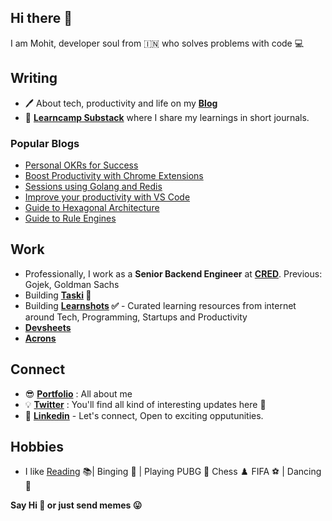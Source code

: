 ## Hi there 👋

I am Mohit, developer soul from 🇮🇳 who solves problems with code 💻

## Writing

- 🖊 About tech, productivity and life on my **[Blog](https://mohitkhare.com)** 
-  📖 **[Learncamp Substack](http://learncamp.substack.com/)** where I share my learnings in short journals.

### Popular Blogs
- [Personal OKRs for Success](https://www.mohitkhare.com/blog/personal-okrs)
- [Boost Productivity with Chrome Extensions](https://mohitkhare.me/blog/productivity-chrome-extensions/)
- [Sessions using Golang and Redis](https://mohitkhare.me/blog/sessions-in-golang/)
- [Improve your productivity with VS Code](https://mohitkhare.me/blog/producitvity-in-vscode/)
- [Guide to Hexagonal Architecture](https://www.mohitkhare.com/blog/hexagonal-architecture/)
- [Guide to Rule Engines](https://www.mohitkhare.com/blog/guide-to-rule-engines/)

## Work

- Professionally, I work as a **Senior Backend Engineer** at **[CRED](https://cred.club/)**. Previous: Gojek, Goldman Sachs
- Building **[Taski](https://usetaski.com) 🚀** 
- Building **[Learnshots](https://learnshots.netlify.app/) ✅** - Curated learning resources from internet around
Tech, Programming, Startups and Productivity
- **[Devsheets](https://devsheets.vercel.app/)**
- **[Acrons](https://acrons.vercel.app/)**

## Connect

- 😎 **[Portfolio](https://mohitkhare.com/about)** : All about me
- 💡 **[Twitter](https://twitter.com/mkfeuhrer)** : You'll find all kind of interesting updates here 🎈
- 💼 **[Linkedin](https://www.linkedin.com/in/mohitkhare1996)** - Let's connect, Open to exciting opputunities.

## Hobbies

- I like [Reading](https://www.goodreads.com/user/show/90352684-mohit-khare) 📚| Binging 🎥 | Playing PUBG 🔫 Chess ♟️ FIFA ️⚽️ | Dancing 💃

**Say Hi 👋 or just send memes 😛**
